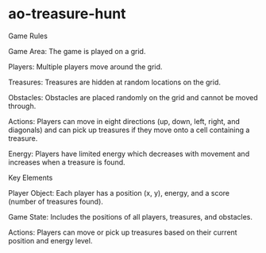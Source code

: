 # ao-treasure-hunt

Game Rules

Game Area: The game is played on a grid.

Players: Multiple players move around the grid.

Treasures: Treasures are hidden at random locations on the grid.

Obstacles: Obstacles are placed randomly on the grid and cannot be moved through.

Actions: Players can move in eight directions (up, down, left, right, and diagonals) and can pick up treasures if they move onto a cell containing a treasure.

Energy: Players have limited energy which decreases with movement and increases when a treasure is found.

Key Elements

Player Object: Each player has a position (x, y), energy, and a score (number of treasures found).

Game State: Includes the positions of all players, treasures, and obstacles.

Actions: Players can move or pick up treasures based on their current position and energy level.
